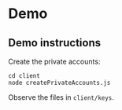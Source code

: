 # Demo

## Demo instructions

Create the private accounts:
```
cd client
node createPrivateAccounts.js
```
Observe the files in ```client/keys```.

